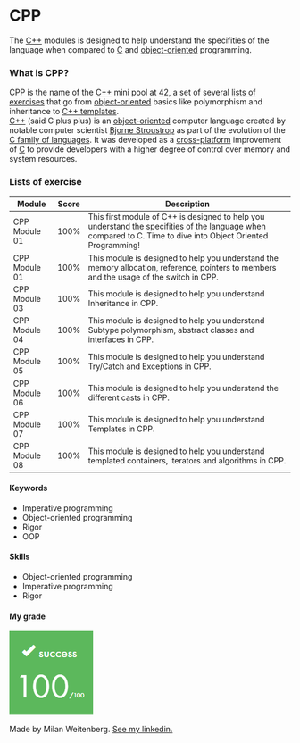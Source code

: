 # CPP
The [C++](https://en.wikipedia.org/wiki/C%2B%2B) modules is designed to help understand the specifities of the language when compared to [C](https://en.wikipedia.org/wiki/C_(programming_language)) and [object-oriented](https://www.w3schools.com/cpp/cpp_oop.asp) programming.

### What is CPP?
CPP is the name of the [C++](https://en.wikipedia.org/wiki/C%2B%2B) mini pool at [42](42sp.org.br), a set of several [lists of exercises](#lists-of-exercise) that go from [object-oriented](https://www.w3schools.com/cpp/cpp_oop.asp) basics like polymorphism and inheritance to [C++ templates](https://en.wikipedia.org/wiki/C%2B%2B).
<br/>
[C++](https://en.wikipedia.org/wiki/C%2B%2B) (said C plus plus) is an [object-oriented](object-oriented) computer language created by notable computer scientist [Bjorne Stroustrop](https://en.wikipedia.org/wiki/Bjarne_Stroustrup) as part of the evolution of the [C family of languages](https://en.wikipedia.org/wiki/List_of_C-family_programming_languages). It was developed as a [cross-platform](https://en.wikipedia.org/wiki/Cross-platform_software) improvement of [C](https://en.wikipedia.org/wiki/C_(programming_language)) to provide developers with a higher degree of control over memory and system resources.

### Lists of exercise
|Module|Score|Description|
|---|---|---|
|CPP Module 01|100%|This first module of C++ is designed to help you understand the specifities of the language when compared to C. Time to dive into Object Oriented Programming!|
|CPP Module 01|100%|This module is designed to help you understand the memory allocation, reference, pointers to members and the usage of the switch in CPP.|
|CPP Module 03|100%|This module is designed to help you understand Inheritance in CPP.|
|CPP Module 04|100%|This module is designed to help you understand Subtype polymorphism, abstract classes and interfaces in CPP.|
|CPP Module 05|100%|This module is designed to help you understand Try/Catch and Exceptions in CPP.|
|CPP Module 06|100%|This module is designed to help you understand the different casts in CPP.|
|CPP Module 07|100%|This module is designed to help you understand Templates in CPP.|
|CPP Module 08|100%|This module is designed to help you understand templated containers, iterators and algorithms in CPP.|

#### Keywords
- Imperative programming
- Object-oriented programming
- Rigor
- OOP

#### Skills
- Object-oriented programming
- Imperative programming
- Rigor

#### My grade
<img src="../img/score100.png" width="150" height="150"/>

Made by Milan Weitenberg. [See my linkedin.](https://www.linkedin.com/in/mnweitenberg/)
